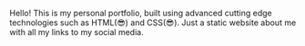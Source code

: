 Hello!
This is my personal portfolio, built using advanced cutting edge technologies such as HTML(😎) and CSS(😎).
Just a static website about me with all my links to my social media.
